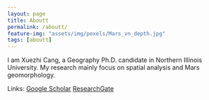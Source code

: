 ```yaml
---
layout: page
title: Aboutt
permalink: /aboutt/
feature-img: "assets/img/pexels/Mars_vn_depth.jpg"
tags: [aboutt]
---
```


I am Xuezhi Cang, a Geography Ph.D. candidate in Northern Illinois University.
My research mainly focus on spatial analysis and Mars geomorphology.

Links: [Google Scholar](https://scholar.google.com/citations?user=a3OHfGUAAAAJ&hl=en)    [ResearchGate](https://www.researchgate.net/profile/Xuezhi_Cang)
